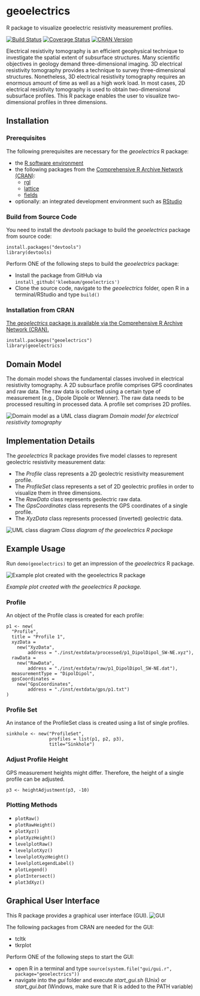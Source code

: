 # geoelectrics
R package to visualize geoelectric resistivity measurement profiles.

[![Build Status](https://travis-ci.org/kleebaum/geoelectrics.svg?branch=master)](https://travis-ci.org/kleebaum/geoelectrics)
[![Coverage Status](https://codecov.io/gh/kleebaum/geoelectrics/branch/master/graph/badge.svg)](https://codecov.io/gh/kleebaum/geoelectrics)
[![CRAN Version](http://www.r-pkg.org/badges/version/geoelectrics)](https://cran.r-project.org/package=geoelectrics)


Electrical resistivity tomography is an efficient geophysical technique to investigate the spatial extent of subsurface structures. Many scientific objectives in geology demand three-dimensional imaging. 
3D electrical resistivity tomography provides a technique to survey three-dimensional structures. 
Nonetheless, 3D electrical resistivity tomography requires an enormous amount of time as well as a high work load. 
In most cases, 2D electrical resistivity tomography is used to obtain two-dimensional subsurface profiles. 
This R package enables the user to visualize two-dimensional profiles in three dimensions.
 
## Installation 

### Prerequisites
The following prerequisites are necessary for the *geoelectrics* R package:
- the [R software environment](http://www.r-project.org/)
- the following packages from the [Comprehensive R Archive Network (CRAN)](https://cran.r-project.org/):
  - [rgl](https://cran.r-project.org/package=rgl/)
  - [lattice](https://cran.r-project.org/package=lattice/)
  - [fields](https://cran.r-project.org/package=fields/)
- optionally: an integrated development environment such as [RStudio](https://www.rstudio.com/)
  
### Build from Source Code
You need to install the *devtools* package to build the *geoelectrics* package from source code:
```
install.packages("devtools")
library(devtools)
```

Perform ONE of the following steps to build the *geoelectrics* package:
- Install the package from GitHub via ```install_github('kleebaum/geoelectrics')```
- Clone the source code, navigate to the *geoelectrics* folder, open R in a terminal/RStudio and type ```build()```

### Installation from CRAN
[The *geoelectrics* package is available via the Comprehensive R Archive Network (CRAN).](https://cran.r-project.org/package=geoelectrics/)
```
install.packages("geoelectrics")
library(geoelectrics)
```

## Domain Model
The domain model shows the fundamental classes involved in electrical resistivity tomography.
A 2D subsurface profile comprises GPS coordinates and raw data.
The raw data is collected using a certain type of measurement (e.g., Dipole Dipole or Wenner). 
The raw data needs to be processed resulting in processed data.
A profile set comprises 2D profiles.

![Domain model as a UML class diagram](https://raw.githubusercontent.com/kleebaum/geoelectrics/master/inst/img/domain_data.png)
*Domain model for electrical resistivity tomography*

## Implementation Details
The *geoelectrics* R package provides five model classes to represent geolectric resistivity measurement data:
- The *Profile* class represents a 2D geolectric resistivity measurement profile.
- The *ProfileSet* class represents a set of 2D geolectric profiles in order to visualize them in three dimensions.
- The *RawData* class represents geolectric raw data.
- The *GpsCoordinates* class represents the GPS coordinates of a single profile.
- The *XyzData* class represents processed (inverted) geolectric data.

![UML class diagram](https://raw.githubusercontent.com/kleebaum/geoelectrics/master/inst/img/class_diagram.png)
*Class diagram of the geoelectrics R package*

## Example Usage
Run ```demo(geoelectrics)``` to get an impression of the *geoelectrics* R package.

![Example plot created with the geoelectrics R package](https://raw.githubusercontent.com/kleebaum/geoelectrics/master/inst/img/sinkhole.png)

*Example plot created with the geoelectrics R package.*

### Profile
An object of the Profile class is created for each profile:
```
p1 <- new(
  "Profile",
  title = "Profile 1",
  xyzData =
    new("XyzData",
        address = "./inst/extdata/processed/p1_DipolDipol_SW-NE.xyz"),
  rawData =
    new("RawData",
        address = "./inst/extdata/raw/p1_DipolDipol_SW-NE.dat"),
  measurementType = "DipolDipol",
  gpsCoordinates =
    new("GpsCoordinates",
        address = "./inst/extdata/gps/p1.txt")
)
```

### Profile Set
An instance of the ProfileSet class is created using a list of single profiles.
```
sinkhole <- new("ProfileSet",
                profiles = list(p1, p2, p3),
                title="Sinkhole")
```

### Adjust Profile Height
GPS measurement heights might differ. Therefore, the height of a single profile can be adjusted.
```
p3 <- heightAdjustment(p3, -10)
```

### Plotting Methods
- ```plotRaw()```
- ```plotRawHeight()```
- ```plotXyz()```
- ```plotXyzHeight()```
- ```levelplotRaw()```
- ```levelplotXyz()```
- ```levelplotXyzHeight()```
- ```levelplotLegendLabel()```
- ```plotLegend()```
- ```plotIntersect()```
- ```plot3dXyz()```

## Graphical User Interface
This R package provides a graphical user interface (GUI). 
![GUI](https://raw.githubusercontent.com/kleebaum/geoelectrics/master/inst/img/gui.png)

The following packages from CRAN are needed for the GUI:
  - tcltk
  - tkrplot

Perform ONE of the following steps to start the GUI:
  - open R in a terminal and type ```source(system.file("gui/gui.r", package="geoelectrics"))```
  - navigate into the *gui* folder and execute *start_gui.sh* (Unix) or *start_gui.bat* (Windows, make sure that R is added to the PATH variable)